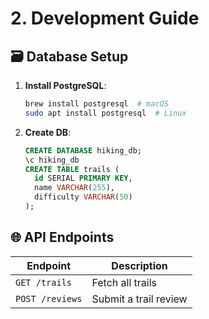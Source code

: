 # 2. Development Guide  

## 🗃 Database Setup  
1. **Install PostgreSQL**:  
   ```bash
   brew install postgresql  # macOS
   sudo apt install postgresql  # Linux
   ```  
2. **Create DB**:  
   ```sql
   CREATE DATABASE hiking_db;
   \c hiking_db
   CREATE TABLE trails (
     id SERIAL PRIMARY KEY,
     name VARCHAR(255),
     difficulty VARCHAR(50)
   );
   ```  

## 🌐 API Endpoints  
| Endpoint          | Description                |  
|-------------------|----------------------------|  
| `GET /trails`     | Fetch all trails           |  
| `POST /reviews`   | Submit a trail review      |  